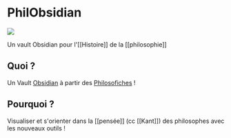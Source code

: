 # PhilObsidian

![](https://i.imgur.com/DJ6zMbQ.gif)

Un vault Obsidian pour l'[[Histoire]] de la [[philosophie]]


## Quoi ? 

Un Vault [Obsidian](https://obsidian.md/) à partir des [Philosofiches](https://github.com/XenocodeRCE/philosofiche) ! 

## Pourquoi ? 

Visualiser et s'orienter dans la [[pensée]] (cc [[Kant]]) des philosophes avec les nouveaux outils !
